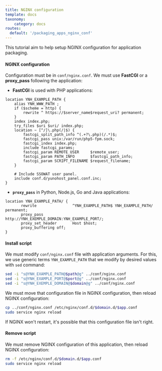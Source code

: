 ```yaml
---
title: NGINX configuration
template: docs
taxonomy:
    category: docs
routes:
  default: '/packaging_apps_nginx_conf'
---
```


This tutorial aim to help setup NGINX configuration for application packaging.

#### NGINX configuration
Configuration must be in `conf/nginx.conf`. We must use **FastCGI** or a **proxy_pass** following the application:
* **FastCGI** is used with PHP applications:
```nginx
location YNH_EXAMPLE_PATH {
    alias YNH_WWW_PATH ;
    if ($scheme = http) {
        rewrite ^ https://$server_name$request_uri? permanent;
    }
    index index.php;
    try_files $uri $uri/ index.php;
    location ~ [^/]\.php(/|$) {
        fastcgi_split_path_info ^(.+?\.php)(/.*)$;
        fastcgi_pass unix:/var/run/php5-fpm.sock;
        fastcgi_index index.php;
        include fastcgi_params;
        fastcgi_param REMOTE_USER     $remote_user;
        fastcgi_param PATH_INFO       $fastcgi_path_info;
        fastcgi_param SCRIPT_FILENAME $request_filename;
    }

    # Include SSOWAT user panel.
    include conf.d/yunohost_panel.conf.inc;
}
```

* **`proxy_pass`** in Python, Node.js, Go and Java applications:
```nginx
location YNH_EXAMPLE_PATH/ {
       rewrite                ^YNH_EXAMPLE_PATH$ YNH_EXAMPLE_PATH/ permanent;
       proxy_pass             http://YNH_EXEMPLE_DOMAIN:YNH_EXAMPLE_PORT/;
       proxy_set_header       Host $host;
       proxy_buffering off;
}
```

#### Install script
We must modify `conf/nginx.conf` file with application arguments. For this, we use generic terms `YNH_EXAMPLE_PATH` that we modify by desired values with `sed` command:
```bash
sed -i "s@YNH_EXAMPLE_PATH@$path@g" ../conf/nginx.conf
sed -i "s@YNH_EXAMPLE_PORT@$port@g" ../conf/nginx.conf
sed -i "s@YNH_EXEMPLE_DOMAIN@$domain@g" ../conf/nginx.conf
```
We must move that configuration file in NGINX configuration, then reload NGINX configuration:
```bash
cp ../conf/nginx.conf /etc/nginx/conf.d/$domain.d/$app.conf
sudo service nginx reload
```
If NGINX won't restart, it's possible that this configuration file isn't right.

#### Remove script
We must remove NGINX configuration of this application, then reload NGINX configuration:
```bash
rm -f /etc/nginx/conf.d/$domain.d/$app.conf
sudo service nginx reload
```
